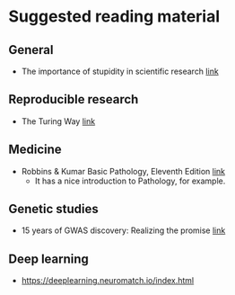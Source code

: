 # Suggested reading material

## General

* The importance of stupidity in scientific research [link](https://fermatslibrary.com/s/the-importance-of-stupidity-in-scientific-research)

## Reproducible research
* The Turing Way [link](https://github.com/the-turing-way/the-turing-way)

## Medicine

* Robbins & Kumar Basic Pathology, Eleventh Edition [link](https://www.clinicalkey.com/#!/browse/book/3-s2.0-C20190021577)
  * It has a nice introduction to Pathology, for example.

## Genetic studies

* 15 years of GWAS discovery: Realizing the promise [link](https://doi.org/10.1016/j.ajhg.2022.12.011)

## Deep learning

* https://deeplearning.neuromatch.io/index.html

